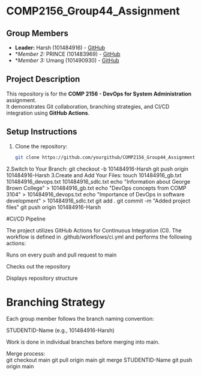 # COMP2156_Group44_Assignment

## Group Members
- **Leader:** Harsh (101484916) - [GitHub](https://github.com/harshjat05)
- **Member 2:* PRINCE (101483969) - [GitHub](https://github.com/princegahlawat)
- **Member 3:* Umang (101490930) - [GitHub](https://github.com/Umang06092004)

## Project Description
This repository is for the **COMP 2156 - DevOps for System Administration** assignment.  
It demonstrates Git collaboration, branching strategies, and CI/CD integration using **GitHub Actions**.

## Setup Instructions
1. Clone the repository:
   ```bash
   git clone https://github.com/yourgithub/COMP2156_Group44_Assignment.git
2.Switch to Your Branch:
    git checkout -b 101484916-Harsh
    git push origin 101484916-Harsh
3.Create and Add Your Files:
  touch 101484916_gb.txt 101484916_devops.txt 101484916_sdlc.txt
echo "Information about George Brown College" > 101484916_gb.txt
echo "DevOps concepts from COMP 3104" > 101484916_devops.txt
echo "Importance of DevOps in software development" > 101484916_sdlc.txt
git add .
git commit -m "Added project files"
git push origin 101484916-Harsh

#CI/CD Pipeline

The project utilizes GitHub Actions for Continuous Integration (CI). The workflow is defined in .github/workflows/ci.yml and performs the following actions:

Runs on every push and pull request to main

Checks out the repository

Displays repository structure

# Branching Strategy

Each group member follows the branch naming convention:

STUDENTID-Name (e.g., 101484916-Harsh)

Work is done in individual branches before merging into main.

Merge process:      
git checkout main
git pull origin main
git merge STUDENTID-Name
git push origin main


